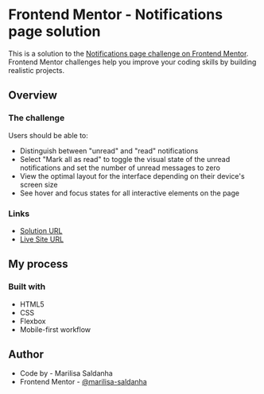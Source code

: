 # Frontend Mentor - Notifications page solution

This is a solution to the [Notifications page challenge on Frontend Mentor](https://www.frontendmentor.io/challenges/notifications-page-DqK5QAmKbC). Frontend Mentor challenges help you improve your coding skills by building realistic projects.

## Overview

### The challenge

Users should be able to:

- Distinguish between "unread" and "read" notifications
- Select "Mark all as read" to toggle the visual state of the unread notifications and set the number of unread messages to zero
- View the optimal layout for the interface depending on their device's screen size
- See hover and focus states for all interactive elements on the page

### Links

- [Solution URL](https://www.frontendmentor.io/solutions/notifications-page-using-html-css-flexbox-and-javascript-7fduE2THGq)
- [Live Site URL](https://marilisa-saldanha.github.io/notifications-page/)

## My process

### Built with

- HTML5
- CSS
- Flexbox
- Mobile-first workflow

## Author

- Code by - Marilisa Saldanha
- Frontend Mentor - [@marilisa-saldanha](https://www.frontendmentor.io/profile/marilisa-saldanha)
